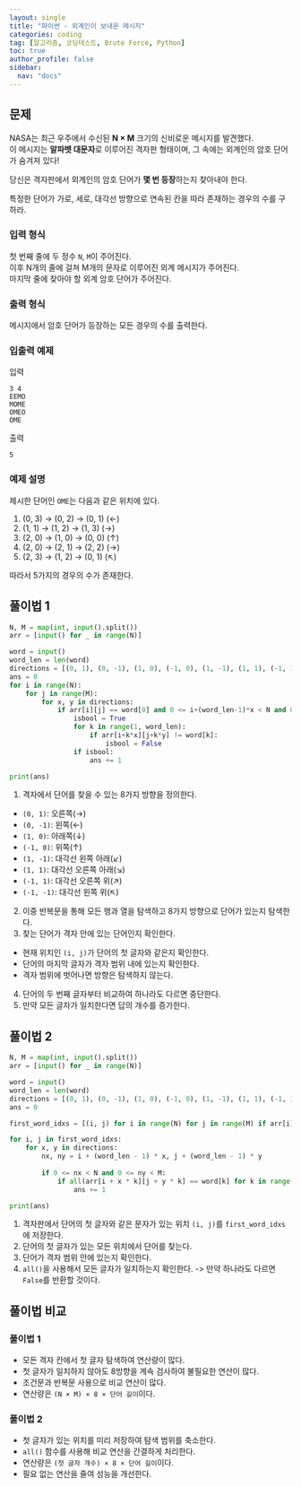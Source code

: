 ```yaml
---
layout: single
title: "파이썬 - 외계인이 보내온 메시지"
categories: coding
tag: [알고리즘, 코딩테스트, Brute Force, Python]
toc: true
author_profile: false
sidebar:
  nav: "docs"
---
```


## 문제
NASA는 최근 우주에서 수신된 **N × M** 크기의 신비로운 메시지를 발견했다. <br>
이 메시지는 **알파벳 대문자**로 이루어진 격자판 형태이며, 그 속에는 외계인의 암호 단어가 숨겨져 있다!

당신은 격자판에서 외계인의 암호 단어가 **몇 번 등장**하는지 찾아내야 한다.

특정한 단어가 가로, 세로, 대각선 방향으로 연속된 칸을 따라 존재하는 경우의 수를 구하라.

### 입력 형식
첫 번째 줄에 두 정수 `N`, `M`이 주어진다. <br>
이후 N개의 줄에 걸쳐 M개의 문자로 이루어진 외계 메시지가 주어진다. <br>
마지막 줄에 찾아야 할 외계 암호 단어가 주어진다.

### 출력 형식
메시지에서 암호 단어가 등장하는 모든 경우의 수를 출력한다.


### 입출력 예제
입력
```
3 4
EEMO
MOME
OMEO
OME
```
출력
```
5
```

### 예제 설명
제시한 단어인 `OME`는 다음과 같은 위치에 있다.

1. (0, 3) -> (0, 2) -> (0, 1) (←)
2. (1, 1) -> (1, 2) -> (1, 3) (→)
3. (2, 0) -> (1, 0) -> (0, 0) (↑)
4. (2, 0) -> (2, 1) -> (2, 2) (→)
5. (2, 3) -> (1, 2) -> (0, 1) (↖)

따라서 5가지의 경우의 수가 존재한다.

## 풀이법 1
```python
N, M = map(int, input().split())
arr = [input() for _ in range(N)]

word = input()
word_len = len(word)
directions = [(0, 1), (0, -1), (1, 0), (-1, 0), (1, -1), (1, 1), (-1, 1), (-1, -1)]
ans = 0
for i in range(N):
    for j in range(M):
        for x, y in directions:
            if arr[i][j] == word[0] and 0 <= i+(word_len-1)*x < N and 0 <= j+(word_len-1)*y < M:
                isbool = True
                for k in range(1, word_len):
                    if arr[i+k*x][j+k*y] != word[k]:
                        isbool = False
                if isbool:
                    ans += 1

print(ans)
```

1. 격자에서 단어를 찾을 수 있는 8가지 방향을 정의한다.
- `(0, 1)`: 오른쪽(→)
- `(0, -1)`: 왼쪽(←)
- `(1, 0)`: 아래쪽(↓)
- `(-1, 0)`: 위쪽(↑)
- `(1, -1)`: 대각선 왼쪽 아래(↙)
- `(1, 1)`: 대각선 오른쪽 아래(↘)
- `(-1, 1)`: 대각선 오른쪽 위(↗)
- `(-1, -1)`: 대각선 왼쪽 위(↖)
2. 이중 반복문을 통해 모든 행과 열을 탐색하고 8가지 방향으로 단어가 있는지 탐색한다.
3. 찾는 단어가 격자 안에 있는 단어인지 확인한다.
- 현재 위치인 `(i, j)`가 단어의 첫 글자와 같은지 확인한다.
- 단어의 마지막 글자가 격자 범위 내에 있는지 확인한다.
- 격자 범위에 벗어나면 방향은 탐색하지 않는다.
4. 단어의 두 번째 글자부터 비교하여 하나라도 다르면 중단한다.
5. 만약 모든 글자가 일치한다면 답의 개수를 증가한다.

## 풀이법 2
```python
N, M = map(int, input().split())
arr = [input() for _ in range(N)]

word = input()
word_len = len(word)
directions = [(0, 1), (0, -1), (1, 0), (-1, 0), (1, -1), (1, 1), (-1, 1), (-1, -1)]
ans = 0

first_word_idxs = [(i, j) for i in range(N) for j in range(M) if arr[i][j] == word[0]]

for i, j in first_word_idxs:
    for x, y in directions:
        nx, ny = i + (word_len - 1) * x, j + (word_len - 1) * y
        
        if 0 <= nx < N and 0 <= ny < M:
            if all(arr[i + x * k][j + y * k] == word[k] for k in range(1, word_len)):
                ans += 1

print(ans)
```

1. 격자판에서 단어의 첫 글자와 같은 문자가 있는 위치 `(i, j)`를 `first_word_idxs`에 저장한다.
2. 단어의 첫 글자가 있는 모든 위치에서 단어를 찾는다.
3. 단어가 격자 범위 안에 있는지 확인한다.
4. `all()`을 사용해서 모든 글자가 일치하는지 확인한다. -> 만약 하나라도 다르면 `False`를 반환할 것이다.

## 풀이법 비교
### 풀이법 1
- 모든 격자 칸에서 첫 글자 탐색하여 연산량이 많다.
- 첫 글자가 일치하지 않아도 8방향을 계속 검사하여 불필요한 연산이 많다.
- 조건문과 반복문 사용으로 비교 연산이 많다.
- 연산량은 `(N × M) × 8 × 단어 길이`이다.

### 풀이법 2
- 첫 글자가 있는 위치를 미리 저장하여 탐색 범위를 축소한다.
- `all()` 함수를 사용해 비교 연산을 간결하게 처리한다.
- 연산량은 `(첫 글자 개수) × 8 × 단어 길이`이다.
- 필요 없는 연산을 줄여 성능을 개선한다.